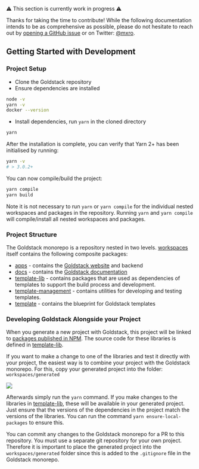 ⚠️ This section is currently work in progress ⚠️

Thanks for taking the time to contribute! While the following documentation intends to be as comprehensive as possible, please do not hesitate to reach out by [opening a GitHub issue](https://github.com/goldstack/goldstack/issues) or on Twitter: [@mxro](https://twitter.com/mxro).

## Getting Started with Development

### Project Setup

- Clone the Goldstack repository
- Ensure dependencies are installed

```sh
node -v
yarn -v
docker --version
```

- Install dependencies, run `yarn` in the cloned directory

```sh
yarn
```

After the installation is complete, you can verify that Yarn 2+ has been initialised by running:

```sh
yarn -v
# > 3.0.2+
```

You can now compile/build the project:

```sh
yarn compile
yarn build
```

Note it is not necessary to run `yarn` or `yarn compile` for the individual nested workspaces and packages in the repository. Running `yarn` and `yarn compile` will compile/install all nested workspaces and packages.

### Project Structure

The Goldstack monorepo is a repository nested in two levels. [workspaces](https://github.com/goldstack/goldstack/tree/master/workspaces) itself contains the following composite packages:

*   [apps](https://github.com/goldstack/goldstack/tree/master/workspaces/apps) - contains the [Goldstack website](https://goldstack.party) and backend
*   [docs](https://github.com/goldstack/goldstack/tree/master/workspaces/docs) - contains the [Goldstack documentation](https://docs.goldstack.party/docs)
*   [template-lib](https://github.com/goldstack/goldstack/tree/master/workspaces/templates-lib) - contains packages that are used as dependencies of templates to support the build process and development.
*   [template-management](https://github.com/goldstack/goldstack/tree/master/workspaces/templates-management) - contains utilities for developing and testing templates.
*   [template](https://github.com/goldstack/goldstack/tree/master/workspaces/templates) - contains the blueprint for Goldstack templates

### Developing Goldstack Alongside your Project

When you generate a new project with Goldstack, this project will be linked to [packages published in NPM](https://www.npmjs.com/search?q=keywords:goldstack). The source code for these libraries is defined in [template-lib](https://github.com/goldstack/goldstack/tree/master/workspaces/templates-lib).

If you want to make a change to one of the libraries and test it directly with your project, the easiest way is to combine your project with the Goldstack monorepo. For this, copy your generated project into the folder: `workspaces/generated`

![](https://user-images.githubusercontent.com/1448524/155213397-2b67a16d-fb76-476e-bfcf-314903dcc046.png)

Afterwards simply run the `yarn` command. If you make changes to the libraries in [template-lib](https://github.com/goldstack/goldstack/tree/master/workspaces/templates-lib), these will be available in your generated project. Just ensure that the versions of the dependencies in the project match the versions of the libraries. You can run the command `yarn ensure-local-packages` to ensure this.

You can commit any changes to the Goldstack monorepo for a PR to this repository. You must use a separate git repository for your own project. Therefore it is important to place the generated project into the `workspaces/generated` folder since this is added to the `.gitignore` file in the Goldstack monorepo.

